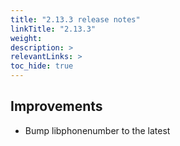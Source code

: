```yaml
---
title: "2.13.3 release notes"
linkTitle: "2.13.3"
weight: 
description: >
relevantLinks: >
toc_hide: true
---
```


## Improvements

- Bump libphonenumber to the latest
